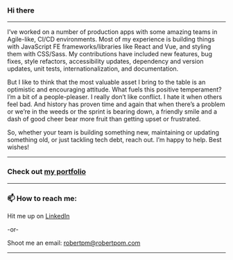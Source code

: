 ### Hi there 
---

I’ve worked on a number of production apps with some amazing teams in Agile-like, CI/CD environments. Most of my experience is building things with JavaScript FE frameworks/libraries like React and Vue, and styling them with CSS/Sass. My contributions have included new features, bug fixes, style refactors, accessibility updates, dependency and version updates, unit tests, internationalization, and documentation.

But I like to think that the most valuable asset I bring to the table is an optimistic and encouraging attitude. What fuels this positive temperament? I’m a bit of a people-pleaser. I really don’t like conflict. I hate it when others feel bad. And history has proven time and again that when there’s a problem or we’re in the weeds or the sprint is bearing down, a friendly smile and a dash of good cheer bear more fruit than getting upset or frustrated. 

So, whether your team is building something new, maintaining or updating something old, or just tackling tech debt, reach out. I’m happy to help. Best wishes!

---

### Check out [my portfolio](https://robertpm.netlify.app/home)
---

### 📫 How to reach me:

Hit me up on [LinkedIn](https://www.linkedin.com/in/robertpm/)

-or-

Shoot me an email: robertpm@robertpom.com

---

<!--
**gitrobertpm/gitrobertpm** is a ✨ _special_ ✨ repository because its `README.md` (this file) appears on your GitHub profile.

Here are some ideas to get you started:

- 🔭 I’m currently working on ...
- 🌱 I’m currently learning ...
- 👯 I’m looking to collaborate on ...
- 🤔 I’m looking for help with ...
- 💬 Ask me about ...
- 📫 How to reach me: ...
- 😄 Pronouns: ...
- ⚡ Fun fact: ...
-->

